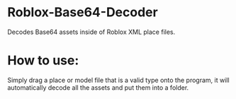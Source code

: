 # Roblox-Base64-Decoder
Decodes Base64 assets inside of Roblox XML place files.
# How to use:
Simply drag a place or model file that is a valid type onto the program, it will automatically decode all the assets and put them into a folder.
